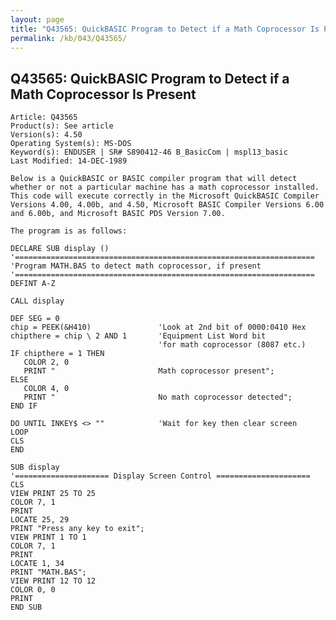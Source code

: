 ```yaml
---
layout: page
title: "Q43565: QuickBASIC Program to Detect if a Math Coprocessor Is Present"
permalink: /kb/043/Q43565/
---
```


## Q43565: QuickBASIC Program to Detect if a Math Coprocessor Is Present

	Article: Q43565
	Product(s): See article
	Version(s): 4.50
	Operating System(s): MS-DOS
	Keyword(s): ENDUSER | SR# S890412-46 B_BasicCom | mspl13_basic
	Last Modified: 14-DEC-1989
	
	Below is a QuickBASIC or BASIC compiler program that will detect
	whether or not a particular machine has a math coprocessor installed.
	This code will execute correctly in the Microsoft QuickBASIC Compiler
	Versions 4.00, 4.00b, and 4.50, Microsoft BASIC Compiler Versions 6.00
	and 6.00b, and Microsoft BASIC PDS Version 7.00.
	
	The program is as follows:
	
	DECLARE SUB display ()
	'===================================================================
	'Program MATH.BAS to detect math coprocessor, if present
	'===================================================================
	DEFINT A-Z
	
	CALL display
	
	DEF SEG = 0
	chip = PEEK(&H410)               'Look at 2nd bit of 0000:0410 Hex
	chipthere = chip \ 2 AND 1       'Equipment List Word bit
	                                 'for math coprocessor (8087 etc.)
	IF chipthere = 1 THEN
	   COLOR 2, 0
	   PRINT "                       Math coprocessor present";
	ELSE
	   COLOR 4, 0
	   PRINT "                       No math coprocessor detected";
	END IF
	
	DO UNTIL INKEY$ <> ""            'Wait for key then clear screen
	LOOP
	CLS
	END
	
	SUB display
	'===================== Display Screen Control =====================
	CLS
	VIEW PRINT 25 TO 25
	COLOR 7, 1
	PRINT
	LOCATE 25, 29
	PRINT "Press any key to exit";
	VIEW PRINT 1 TO 1
	COLOR 7, 1
	PRINT
	LOCATE 1, 34
	PRINT "MATH.BAS";
	VIEW PRINT 12 TO 12
	COLOR 0, 0
	PRINT
	END SUB
